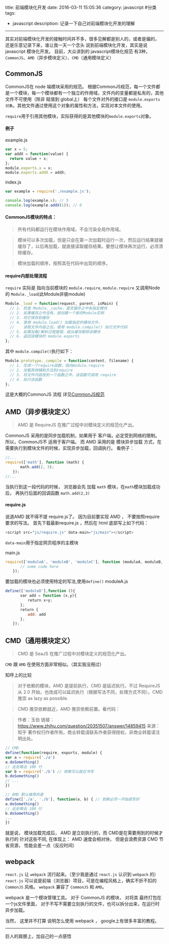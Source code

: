 title: 前端模块化开发
date: 2016-03-11 15:05:36
category: javascript #分类
tags:
- javascript
description: 记录一下自己对前端模块化开发的理解
---

其实对前端模块化开发的接触时间并不多，很多见解都是别人的，或者是偏的， 还是乐意记录下来，谁让我一天一个念头
说到前端模块化开发，其实是说 javascript 模块化开发。
目前，大众讲到的 javascript模块化规范 有3种，<code>CommonJS</code>、<code>AMD</code>（异步模块定义）、<code>CMD</code>（通用模块定义）

<!-- more -->
## CommonJS
CommonJS在 node 端模块采用的规范。
根据CommonJS规范，每一个文件都是一个模块，每一个模块都有一个独立的作用域，文件内的变量都是私有的，其他文件不可使用（除非 赋值到 global上）
每个文件对外的接口是 <code>module.exports 对象</code>。其他文件通过使用这个对象的属性和方法，实现对本文件的使用。

<code>require</code>用于引用其他模块，实际获得的是其他模块的<code>module.exports</code>对象。
#### 例子
example.js
```javascript
var x = 5;
var addX = function(value) {
  return value + x;
};
module.exports.x = x;
module.exports.addX = addX;
```

index.js
```js
var example = require('./example.js');

console.log(example.x); // 5
console.log(example.addX(1)); // 6
```

#### CommonJS模块的特点：
>所有代码都运行在模块作用域，不会污染全局作用域。

>模块可以多次加载，但是只会在第一次加载时运行一次，然后运行结果就被缓存了，以后再加载，就直接读取缓存结果。要想让模块再次运行，必须清除缓存。


>模块加载的顺序，按照其在代码中出现的顺序。

#### require内部处理流程
<code>require</code> 实际是 指向当前模块的 <code>module.require</code>, <code>module.require</code> 又调用Node的 <code>Module._load</code>(此Module非彼module)
```js
Module._load = function(request, parent, isMain) {
  // 1. 检查 Module._cache，是否缓存之中有指定模块
  // 2. 如果缓存之中没有，就创建一个新的Module实例
  // 3. 将它保存到缓存
  // 4. 使用 module.load() 加载指定的模块文件，
  //    读取文件内容之后，使用 module.compile() 执行文件代码
  // 5. 如果加载/解析过程报错，就从缓存删除该模块
  // 6. 返回该模块的 module.exports
};
```
其中 <code>module.compile()</code>执行如下：
```js
Module.prototype._compile = function(content, filename) {
  // 1. 生成一个require函数，指向module.require
  // 2. 加载其他辅助方法到require
  // 3. 将文件内容放到一个函数之中，该函数可调用 require
  // 4. 执行该函数
};
```

这是大概的CommonJS 流程
详见[CommonJS规范](http://javascript.ruanyifeng.com/nodejs/module.html)

## AMD（异步模块定义）
> AMD 是 RequireJS 在推广过程中对模块定义的规范化产出。

CommonJS 采用的是同步加载机制，如果用于 客户端，必定受到网络的限制。所以，CommonJS不 适用于客户端。
而 AMD 采用的是 模块异步加载 方式，在需要执行到模块文件的时候，实现异步加载，回调执行。
看例子：
```js
//...
require(['math'], function (math) {
　　　　math.add(2, 3);
　　});
//...
```
当执行到这一段代码的时候， 浏览器会先 加载 <code>math</code> 模块，在<code>math</code>模块加载成功后， 再执行后面的回调函数 <code>math.add(2,3)</code>

#### require.js
说道AMD 就不得不提 require.js了。
因为目前要实现 AMD ， 不要按照require要求的写法。
首先下载最新require.js ，然后在 html 底部写上如下代码：
```js
<script src="js/require.js" data-main="js/main"></script>
```

<code>data-main</code>用于指定网页程序的主模块

main.js
```js
require(['moduleA', 'moduleB', 'moduleC'], function (moduleA, moduleB, moduleC){
　　　　// some code here
　　});
```

要加载的模块也必须使用特定的写法,使用<code>define()</code>
moduleA.js
```js
define(['moduleD'],function (){
　　　　var add = function (x,y){
　　　　　　return x+y;
　　　　};
　　　　return {
　　　　　　add: add
　　　　};
　　});
```

## CMD（通用模块定义）
> CMD 是 SeaJS 在推广过程中对模块定义的规范化产出。

<code>CMD</code> 跟 <code>AMD</code> 在使用方面非常相似。（其实我没用过）

知呼上的比较

>  对于依赖的模块，AMD 是提前执行，CMD 是延迟执行。不过 RequireJS 从 2.0 开始，也改成可以延迟执行（根据写法不同，处理方式不同）。CMD 推崇 as lazy as possible.

>  CMD 推崇依赖就近，AMD 推崇依赖前置。看代码：

> 作者：玉伯
> 链接：https://www.zhihu.com/question/20351507/answer/14859415
> 来源：知乎
> 著作权归作者所有。商业转载请联系作者获得授权，非商业转载请注明出处。

```js
// CMD
define(function(require, exports, module) {
var a = require('./a')
a.doSomething()
// 此处略去 100 行
var b = require('./b') // 依赖可以就近书写
b.doSomething()
// ... 
})

// AMD 默认推荐的是
define(['./a', './b'], function(a, b) { // 依赖必须一开始就写好
a.doSomething()
// 此处略去 100 行
b.doSomething()
...
}) 

```

就是说， 模块加载完成后， AMD 是立刻执行的，而 CMD是在需要用到的时候才执行的
针对这些不同, 在体现上：
AMD 速度会相对快， 但是会浪费资源
CMD 节省资源， 性能会差一点（反应时间）

## webpack
<code>react.js</code> 让 <code>webpack</code> 流行起来。（至少我是通过 <code>react.js</code> 认识到 <code>webpack</code> 的）
<code>react.js</code> 可以说是前端（浏览器）项目，可是在编程风格上，确实不折不扣的 <code>CommonJS</code> 风格。
<code>webpack</code> 兼容了 <code>CommonJS</code> 和 <code>AMD</code>。

webpack 是一个模块管理工具。 对于 CommonJS 的模块， 对将其 最终打包在一个js文件里面， 对于不写不需要立刻执行的文件，也可以拆分出来，在运行时异步加载。

当然， 这里并不打算 说明怎么使用 webpack ， google上有很多丰富的教程。


***************
巨人的肩膀上，加自己的一点感悟

